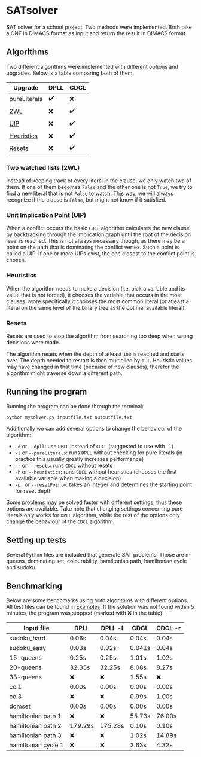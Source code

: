 # SATsolver #
SAT solver for a school project. Two methods were implemented. Both take a CNF in DIMACS format as input and return the result in DIMACS format.

## Algorithms
Two different algorithms were implemented with different options and upgrades. Below is a table comparing both of them.

Upgrade | DPLL | CDCL
------- | ---- | ----
pureLiterals | :heavy_check_mark: | :x:
[2WL](#two-watched-lists-2wl "Goto 2WL") | :x: | :heavy_check_mark:
[UIP](#unit-implication-point-uip "Goto UIP") | :x: | :heavy_check_mark:
[Heuristics](#heuristics "Goto Heuristics") | :x: | :heavy_check_mark:
[Resets](#resets "Goto Resets") | :x: | :heavy_check_mark:

### Two watched lists (2WL)
Instead of keeping track of every literal in the clause, we only watch two of them. If one of them becomes `False` and the other one is not `True`, we try to find a new literal that is not `False` to watch. This way, we will always recognize if the clause is `False`, but might not know if it satisfied.

### Unit Implication Point (UIP)
When a conflict occurs the basic `CDCL` algorithm calculates the new clause by backtracking through the implication graph until the root of the decision level is reached. This is not always necessary though, as there may be a point on the path that is dominating the conflict vertex. Such a point is called a UIP. If one or more UIPs exist, the one closest to the conflict point is chosen.

### Heuristics
When the algorithm needs to make a decision (i.e. pick a variable and its value that is not forced), it chooses the variable that occurs in the most clauses. More specifically it chooses the most common literal (or atleast a literal on the same level of the binary tree as the optimal available literal).

### Resets
Resets are used to stop the algorithm from searching too deep when wrong decisions were made.

The algorithm resets when the depth of atleast `100` is reached and starts over. The depth needed to restart is then multiplied by `1.1`. Heuristic values may have changed in that time (because of new clauses), therefor the algorithm might traverse down a different path.

## Running the program
Running the program can be done through the terminal:

`python mysolver.py inputfile.txt outputfile.txt`

Additionally we can add several options to change the behaviour of the algorithm:
* `-d` or `--dpll`: use `DPLL` instead of `CDCL` (suggested to use with `-l`)
* `-l` or `--pureLiterals`: runs `DPLL` without checking for pure literals (in practice this usually greatly increases performance)
* `-r` or `--resets`: runs `CDCL` without resets
* `-h` or `--heuristics`: runs `CDCL` without heuristics (chooses the first available variable when making a decision)
* `-p:` or `--resetPoint=`: takes an integer and determines the starting point for reset depth

Some problems may be solved faster with different settings, thus these options are available. Take note that changing settings concerning pure literals only works for `DPLL` algorithm, while the rest of the options only change the behaviour of the `CDCL` algorithm.

## Setting up tests
Several `Python` files are included that generate SAT problems. Those are n-queens, dominating set, colourability, hamiltonian path, hamiltonian cycle and sudoku.

## Benchmarking
Below are some benchmarks using both algorithms with different options. All test files can be found in [Examples](Examples). If the solution was not found within 5 minutes, the program was stopped (marked with :x: in the table).

Input file | DPLL | DPLL -l | CDCL | CDCL -r
---------- | ---- | ------- | ---- | -------
sudoku_hard | 0.06s | 0.04s | 0.04s | 0.04s
sudoku_easy | 0.03s | 0.02s | 0.041s | 0.04s
15-queens | 0.25s | 0.25s | 1.01s | 1.02s
20-queens | 32.35s | 32.25s | 8.08s | 8.27s
33-queens | :x: | :x: | 1.55s | :x:
col1 | 0.00s | 0.00s | 0.00s | 0.00s
col3 | :x: | :x: | 0.99s | 1.00s
domset | 0.00s | 0.00s | 0.00s | 0.00s
hamiltonian path 1 | :x: | :x: | 55.73s | 76.00s
hamiltonian path 2 | 179.29s | 175.28s | 0.10s | 0.10s
hamiltonian path 3 | :x: | :x: | 1.02s | 14.89s
hamiltonian cycle 1 | :x: | :x: | 2.63s | 4.32s
